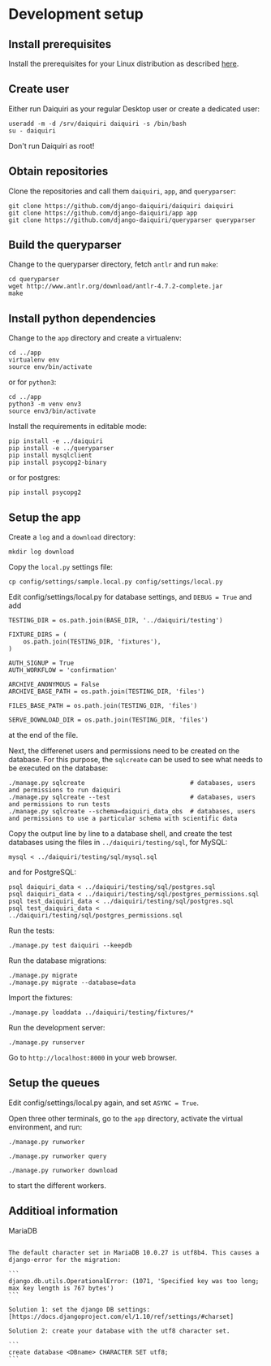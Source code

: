 Development setup
=================

Install prerequisites
---------------------

Install the prerequisites for your Linux distribution as described [here](prerequisites).


Create user
-----------

Either run Daiquiri as your regular Desktop user or create a dedicated user:

```
useradd -m -d /srv/daiquiri daiquiri -s /bin/bash
su - daiquiri
```

Don't run Daiquiri as root!


Obtain repositories
-------------------

Clone the repositories and call them `daiquiri`, `app`, and `queryparser`:

```
git clone https://github.com/django-daiquiri/daiquiri daiquiri
git clone https://github.com/django-daiquiri/app app
git clone https://github.com/django-daiquiri/queryparser queryparser
```

Build the queryparser
---------------------

Change to the queryparser directory, fetch `antlr` and run `make`:

```
cd queryparser
wget http://www.antlr.org/download/antlr-4.7.2-complete.jar
make
```

Install python dependencies
---------------------------

Change to the `app` directory and create a virtualenv:

```
cd ../app
virtualenv env
source env/bin/activate
```

or for `python3`:

```
cd ../app
python3 -m venv env3
source env3/bin/activate
```

Install the requirements in editable mode:

```
pip install -e ../daiquiri
pip install -e ../queryparser
pip install mysqlclient
pip install psycopg2-binary
```
or for postgres:
```
pip install psycopg2
```

Setup the app
-------------

Create a `log` and a `download` directory:

```
mkdir log download
```

Copy the `local.py` settings file:

```
cp config/settings/sample.local.py config/settings/local.py
```

Edit config/settings/local.py for database settings, and `DEBUG = True` and add

```
TESTING_DIR = os.path.join(BASE_DIR, '../daiquiri/testing')

FIXTURE_DIRS = (
    os.path.join(TESTING_DIR, 'fixtures'),
)

AUTH_SIGNUP = True
AUTH_WORKFLOW = 'confirmation'

ARCHIVE_ANONYMOUS = False
ARCHIVE_BASE_PATH = os.path.join(TESTING_DIR, 'files')

FILES_BASE_PATH = os.path.join(TESTING_DIR, 'files')

SERVE_DOWNLOAD_DIR = os.path.join(TESTING_DIR, 'files')
```

at the end of the file.

Next, the differenet users and permissions need to be created on the database. For this purpose, the `sqlcreate` can be used to see what needs to be executed on the database:

```
./manage.py sqlcreate                             # databases, users and permissions to run daiquiri
./manage.py sqlcreate --test                      # databases, users and permissions to run tests
./manage.py sqlcreate --schema=daiquiri_data_obs  # databases, users and permissions to use a particular schema with scientific data
```

Copy the output line by line to a database shell, and create the test databases using the files in `../daiquiri/testing/sql`, for MySQL:

```
mysql < ../daiquiri/testing/sql/mysql.sql
```

and for PostgreSQL:

```
psql daiquiri_data < ../daiquiri/testing/sql/postgres.sql
psql daiquiri_data < ../daiquiri/testing/sql/postgres_permissions.sql
psql test_daiquiri_data < ../daiquiri/testing/sql/postgres.sql
psql test_daiquiri_data < ../daiquiri/testing/sql/postgres_permissions.sql
```

Run the tests:

```
./manage.py test daiquiri --keepdb
```

Run the database migrations:

```
./manage.py migrate
./manage.py migrate --database=data
```

Import the fixtures:

```
./manage.py loaddata ../daiquiri/testing/fixtures/*
```

Run the development server:

```
./manage.py runserver
```

Go to `http://localhost:8000` in your web browser.


Setup the queues
----------------

Edit config/settings/local.py again, and set `ASYNC = True`.


Open three other terminals, go to the `app` directory, activate the virtual environment, and run:

```
./manage.py runworker
```

```
./manage.py runworker query
```

```
./manage.py runworker download
```

to start the different workers.


Additioal information
---------------------

MariaDB
~~~~~~~

The default character set in MariaDB 10.0.27 is utf8b4. This causes a django-error for the migration:

```
django.db.utils.OperationalError: (1071, 'Specified key was too long; max key length is 767 bytes')
```

Solution 1: set the django DB settings: [https://docs.djangoproject.com/el/1.10/ref/settings/#charset]

Solution 2: create your database with the utf8 character set.

```
create database <DBname> CHARACTER SET utf8;
```
